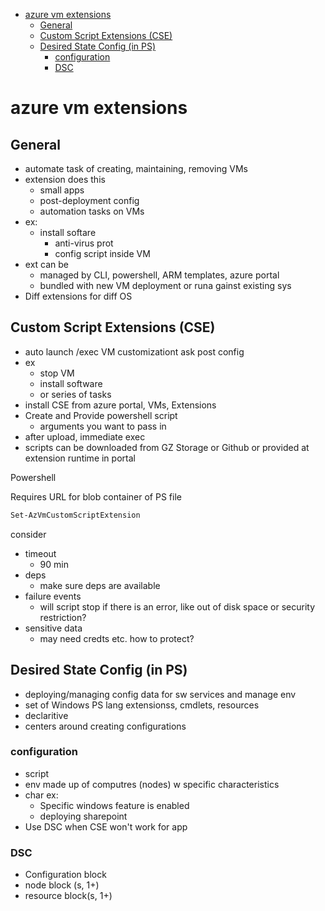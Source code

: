 - [azure vm extensions](#azure-vm-extensions)
  - [General](#general)
  - [Custom Script Extensions (CSE)](#custom-script-extensions-cse)
  - [Desired State Config (in PS)](#desired-state-config-in-ps)
    - [configuration](#configuration)
    - [DSC](#dsc)
# azure vm extensions

## General
* automate task of creating, maintaining, removing VMs
* extension does this
  * small apps  
  * post-deployment config
  * automation tasks on VMs
* ex:
  * install softare
    * anti-virus prot
    * config script inside VM
* ext can be
  * managed by CLI, powershell, ARM templates, azure portal
  * bundled with new VM deployment or runa gainst existing sys
* Diff extensions for diff OS


## Custom Script Extensions (CSE)
* auto launch /exec VM customizationt ask post config
* ex
  * stop VM
  * install software
  * or series of tasks
* install CSE from azure portal, VMs, Extensions
* Create and Provide powershell script
  * arguments you want to pass in
* after upload, immediate exec
* scripts can be downloaded from GZ Storage or Github or provided at extension runtime in portal

Powershell

Requires URL for blob container of PS file
```bash
Set-AzVmCustomScriptExtension
```

consider
* timeout
  * 90 min
* deps
  * make sure deps are available
* failure events
  * will script stop if there is an error, like out of disk space or security restriction?
* sensitive data
  * may need credts etc. how to protect?


## Desired State Config (in PS)
* deploying/managing config data for sw services and manage env
* set of Windows PS lang extensionss, cmdlets, resources
* declaritive 
* centers around creating configurations
### configuration
* script
* env made up of computres (nodes) w specific characteristics
* char ex: 
  * Specific windows feature is enabled
  * deploying sharepoint
* Use DSC when CSE won't work for app

### DSC
* Configuration block
* node block (s, 1+)
* resource block(s, 1+)

